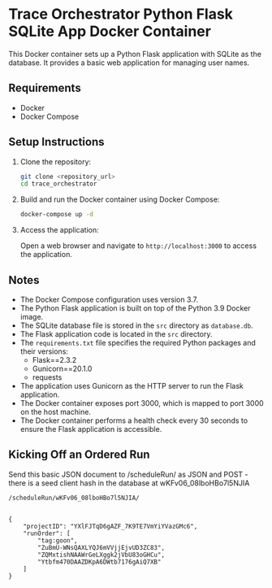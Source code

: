 # Trace Orchestrator Python Flask SQLite App Docker Container

This Docker container sets up a Python Flask application with SQLite as the database. It provides a basic web application for managing user names.

## Requirements

- Docker
- Docker Compose

## Setup Instructions

1. Clone the repository:

   ```bash
   git clone <repository_url>
   cd trace_orchestrator
   ```

2. Build and run the Docker container using Docker Compose:

   ```bash
   docker-compose up -d
   ```

3. Access the application:

   Open a web browser and navigate to `http://localhost:3000` to access the  application.

## Notes

- The Docker Compose configuration uses version 3.7.
- The Python Flask application is built on top of the Python 3.9 Docker image.
- The SQLite database file is stored in the `src` directory as `database.db`.
- The Flask application code is located in the `src` directory.
- The `requirements.txt` file specifies the required Python packages and their versions:
  - Flask==2.3.2
  - Gunicorn==20.1.0
  - requests
- The application uses Gunicorn as the HTTP server to run the Flask application.
- The Docker container exposes port 3000, which is mapped to port 3000 on the host machine.
- The Docker container performs a health check every 30 seconds to ensure the Flask application is accessible.

## Kicking Off an Ordered Run

Send this basic JSON document to /scheduleRun/<clienthash> as JSON and POST - there is a seed client hash in the database at wKFv06_08lboHBo7l5NJIA

```
/scheduleRun/wKFv06_08lboHBo7l5NJIA/
```


```

{
    "projectID": "YXlFJTqD6gAZF_7K9TE7VmYiYVazGMc6",
    "runOrder": [
        "tag:goon",
        "ZuBmU-WNsQAXLYQJ6mVVjjEjvUD3ZC83",
        "ZQMxtishNAAWrGeLXggk2jVbU83oGHCu",
        "Ytbfm470DAAZDKpA6DWtb7176gAiQ7XB"
    ]
}

```